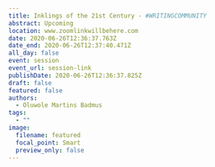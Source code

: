 ```yaml
---
title: Inklings of the 21st Century - #WRITINGCOMMUNITY
abstract: Upcoming
location: www.zoomlinkwillbehere.com
date: 2020-06-26T12:36:37.763Z
date_end: 2020-06-26T12:37:40.471Z
all_day: false
event: session
event_url: session-link
publishDate: 2020-06-26T12:36:37.825Z
draft: false
featured: false
authors:
  - Oluwole Martins Badmus
tags:
  - ""
image:
  filename: featured
  focal_point: Smart
  preview_only: false
---
```

